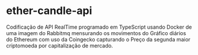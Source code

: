 # ether-candle-api

Codificação de API RealTime programado em TypeScript usando Docker de uma imagem do Rabbitmq mensurando os movimentos do Gráfico diários do Ethereum com
uso da Coingecko capturando o Preço da segunda maior criptomoeda por capitalização de mercado.
